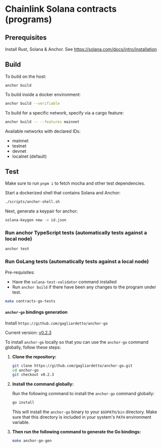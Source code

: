 # Chainlink Solana contracts (programs)

## Prerequisites

Install Rust, Solana & Anchor. See https://solana.com/docs/intro/installation

## Build

To build on the host:

```
anchor build
```

To build inside a docker environment:

```bash
anchor build --verifiable
```

To build for a specific network, specify via a cargo feature:

```bash
anchor build -- --features mainnet
```

Available networks with declared IDs:

- mainnet
- testnet
- devnet
- localnet (default)

## Test

Make sure to run `pnpm i` to fetch mocha and other test dependencies.

Start a dockerized shell that contains Solana and Anchor:

```bash
./scripts/anchor-shell.sh
```

Next, generate a keypair for anchor:

```bash
solana-keygen new -o id.json
```

### Run anchor TypeScript tests (automatically tests against a local node)

```bash
anchor test
```

### Run GoLang tests (automatically tests against a local node)

Pre-requisites:

- Have the `solana-test-validator` command installed
- Run `anchor build` if there have been any changes to the program under test.

```bash
make contracts-go-tests
```

#### `anchor-go` bindings generation

Install `https://github.com/gagliardetto/anchor-go`

Current version: [v0.2.3](https://github.com/gagliardetto/anchor-go/tree/v0.2.3)

To install `anchor-go` locally so that you can use the `anchor-go` command globally, follow these steps:

1. **Clone the repository:**

   ```bash
   git clone https://github.com/gagliardetto/anchor-go.git
   cd anchor-go
   git checkout v0.2.3
   ```

2. **Install the command globally:**

   Run the following command to install the `anchor-go` command globally:

   ```bash
   go install
   ```

   This will install the `anchor-go` binary to your `$GOPATH/bin` directory. Make sure that this directory is included in your system's `PATH` environment variable.

3. **Then run the following command to generate the Go bindings:**

   ```bash
   make anchor-go-gen
   ```
